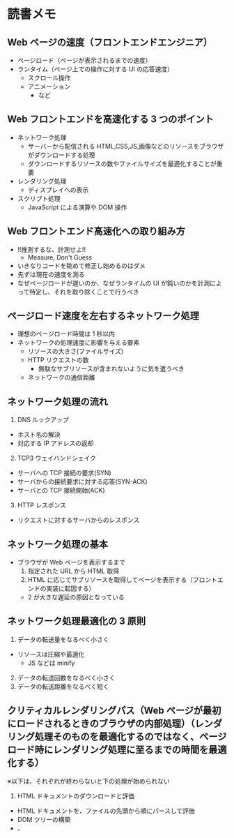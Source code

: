 # 読書メモ

## Web ページの速度（フロントエンドエンジニア）

- ページロード（ページが表示されるまでの速度）
- ランタイム（ページ上での操作に対する UI の応答速度）
  - スクロール操作
  - アニメーション
    - など

## Web フロントエンドを高速化する 3 つのポイント

- ネットワーク処理
  - サーバーから配信される HTML,CSS,JS,画像などのリソースをブラウザがダウンロードする処理
  - ダウンロードするリソースの数やファイルサイズを最適化することが重要
- レンダリング処理
  - ディスプレイへの表示
- スクリプト処理
  - JavaScript による演算や DOM 操作

## Web フロントエンド高速化への取り組み方

- !!推測するな、計測せよ!!
  - Measure, Don't Guess
- いきなりコードを眺めて修正し始めるのはダメ
- 先ずは現在の速度を測る
- なぜページロードが遅いのか、なぜランタイムの UI が鈍いのかを計測によって特定し、それを取り除くことで行うべき

## ページロード速度を左右するネットワーク処理

- 理想のページロード時間は 1 秒以内
- ネットワークの処理速度に影響を与える要素
  - リソースの大きさ(ファイルサイズ)
  - HTTP リクエストの数
    - 無駄なサブリソースが含まれないように気を遣うべき
  - ネットワークの通信距離

## ネットワーク処理の流れ

1. DNS ルックアップ

- ホスト名の解決
- 対応する IP アドレスの返却

2. TCP3 ウェイハンドシェイク

- サーバへの TCP 接続の要求(SYN)
- サーバからの接続要求に対する応答(SYN-ACK)
- サーバとの TCP 接続開始(ACK)

3. HTTP レスポンス

- リクエストに対するサーバからのレスポンス

## ネットワーク処理の基本

- ブラウザが Web ページを表示するまで
  1. 指定された URL から HTML 取得
  2. HTML に応じてサブリソースを取得してページを表示する（フロントエンドの実装に起因する）
  - 2 が大きな遅延の原因となっている

## ネットワーク処理最適化の 3 原則

1. データの転送量をなるべく小さく

- リソースは圧縮や最適化
  - JS などは minify

2. データの転送回数をなるべく小さく
3. データの転送距離をなるべく短く

## クリティカルレンダリングパス（Web ページが最初にロードされるときのブラウザの内部処理）（レンダリング処理そのものを最適化するのではなく、ページロード時にレンダリング処理に至るまでの時間を最適化する）

※以下は、それぞれが終わらないと下の処理が始められない

1. HTML ドキュメントのダウンロードと評価

- HTML ドキュメントを、ファイルの先頭から順にパースして評価
- DOM ツリーの構築
- <link>、<script>、<img>などの記述に基づいてHTTPリクエストを繰り返す
- DOM ツリーは構築途中なので、レンダリング処理は開始されない

2. サブリソースのダウンロードと評価

- JS や CSS のロード中は、DOM ツリーに影響を与える可能性があるため、レンダリング処理をブロックする

3. レンダーツリーの構築とレンダリング

- 上記の工程で生成されたレンダーツリーをもとに画面上の要素位置の計算等が行われ、レンダリングされる

## レンダリング過程の確認方法

- DevTool のフィルムストップ(Performance -> Screenshots をチェックした状態でページリロード)
  - サブリソースのロードやレンダーツリーの構築に応じて、ページがどの程度レンダリングされているかを計測する
  - ボトルネックを明らかにするのに使える

## ネットワーク処理の調査と計測

- DevTool の Network パネル

## プロダクトに応じた指標作り

- アプリによって適切な改善の方針は異なる
- 様々な指標を知って引き出しを増やしておくことで、それぞれのアプリで適切な指標を選択できるようになる
- 表示速度に対する間接的な指標
  - ページロードに関わるブラウザイベント
